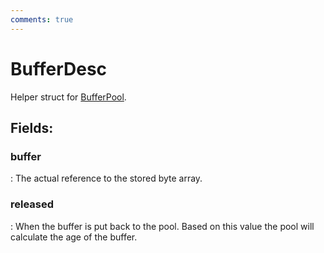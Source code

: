 ```yaml
---
comments: true
---
```

# BufferDesc

Helper struct for [BufferPool](BufferPool.md). 

## **Fields**:
### **buffer**
: The actual reference to the stored byte array. 
### **released**
: When the buffer is put back to the pool. Based on this value the pool will calculate the age of the buffer. 